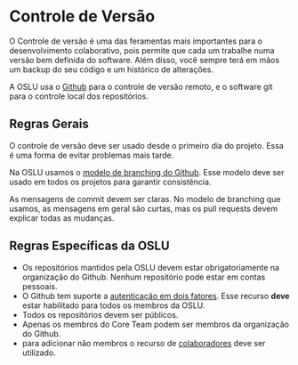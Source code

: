 # Controle de Versão

O Controle de versão é uma das feramentas mais importantes para o desenvolvimento colaborativo, pois permite que cada um trabalhe numa versão bem definida do software. Além disso, você sempre terá em mãos um backup do seu código e um histórico de alterações.

A OSLU usa o [Github](https://github.com/) para o controle de versão remoto, e o software git para o controle local dos repositórios.

## Regras Gerais

O controle de versão deve ser usado desde o primeiro dia do projeto. Essa é uma forma de evitar problemas mais tarde.

Na OSLU usamos o [modelo de branching do Github](https://guides.github.com/introduction/flow/). Esse modelo deve ser usado em todos os projetos para garantir consistência.

As mensagens de commit devem ser claras. No modelo de branching que usamos, as mensagens em geral são curtas, mas os pull requests devem explicar todas as mudanças.


## Regras Específicas da OSLU
- Os repositórios mantidos pela OSLU devem estar obrigatoriamente na organização do Github. Nenhum repositório pode estar em contas pessoais.
- O Github tem suporte a [autenticação em dois fatores](https://docs.github.com/pt/github/authenticating-to-github/configuring-two-factor-authentication). Esse recurso **deve** estar habilitado para todos os membros da OSLU.
- Todos os repositórios devem ser públicos.
- Apenas os membros do Core Team podem ser membros da organização do Github.
- para adicionar não membros o recurso de [colaboradores](https://docs.github.com/pt/github/setting-up-and-managing-your-github-user-account/inviting-collaborators-to-a-personal-repository) deve ser utilizado.